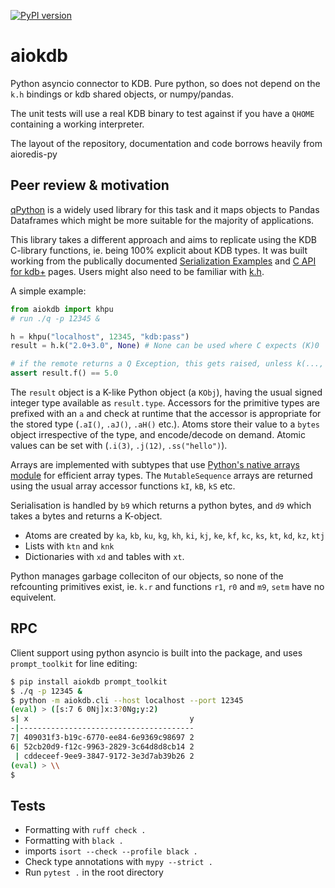 [![PyPI version](https://badge.fury.io/py/aiokdb.svg)](https://badge.fury.io/py/aiokdb)

# aiokdb
Python asyncio connector to KDB.  Pure python, so does not depend on the `k.h` bindings or kdb shared objects, or numpy/pandas.

The unit tests will use a real KDB binary to test against if you have a `QHOME` containing a working interpreter.

The layout of the repository, documentation and code borrows heavily from aioredis-py

## Peer review & motivation

[qPython](https://github.com/exxeleron/qPython) is a widely used library for this task and it maps objects to Pandas Dataframes which might be more suitable for the majority of applications.

This library takes a different approach and aims to replicate using the KDB C-library functions, ie. being 100% explicit about KDB types. It was built working from the publically documented [Serialization Examples](https://code.kx.com/q/kb/serialization/) and [C API for kdb+](https://code.kx.com/q/wp/capi/) pages. Users might also need to be familiar with [k.h](https://github.com/KxSystems/ffi/blob/master/include/k.h).

A simple example:

```python
from aiokdb import khpu
# run ./q -p 12345 &

h = khpu("localhost", 12345, "kdb:pass")
result = h.k("2.0+3.0", None) # None can be used where C expects (K)0

# if the remote returns a Q Exception, this gets raised, unless k(..., raise=False)
assert result.f() == 5.0
````

The `result` object is a K-like Python object (a `KObj`), having the usual signed integer type available as `result.type`. Accessors for the primitive types are prefixed with an `a` and check at runtime that the accessor is appropriate for the stored type (`.aI()`, `.aJ()`, `.aH()` etc.). Atoms store their value to a `bytes` object irrespective of the type, and encode/decode on demand. Atomic values can be set with (`.i(3)`, `.j(12)`, `.ss("hello")`).

Arrays are implemented with subtypes that use [Python's native arrays module](https://docs.python.org/3/library/array.html) for efficient array types. The `MutableSequence` arrays are returned using the usual array accessor functions `kI`, `kB`, `kS` etc.

Serialisation is handled by `b9` which returns a python bytes, and `d9` which takes a bytes and returns a K-object.

* Atoms are created by `ka`, `kb`, `ku`, `kg`, `kh`, `ki`, `kj`, `ke`, `kf`, `kc`, `ks`, `kt`, `kd`, `kz`, `ktj`
* Lists with `ktn` and `knk`
* Dictionaries with `xd` and tables with `xt`.

Python manages garbage colleciton of our objects, so none of the refcounting primitives exist, ie. `k.r` and functions `r1`, `r0` and `m9`, `setm` have no equivelent.

## RPC

Client support using python asyncio is built into the package, and uses `prompt_toolkit` for line editing:

```bash
$ pip install aiokdb prompt_toolkit
$ ./q -p 12345 &
$ python -m aiokdb.cli --host localhost --port 12345
(eval) > ([s:7 6 0Nj]x:3?0Ng;y:2)
s| x                                    y
-|---------------------------------------
7| 409031f3-b19c-6770-ee84-6e9369c98697 2
6| 52cb20d9-f12c-9963-2829-3c64d8d8cb14 2
 | cddeceef-9ee9-3847-9172-3e3d7ab39b26 2
(eval) > \\
$
```

## Tests

* Formatting with `ruff check .`
* Formatting with `black .`
* imports `isort --check --profile black .`
* Check type annotations with `mypy --strict .`
* Run `pytest .` in the root directory


